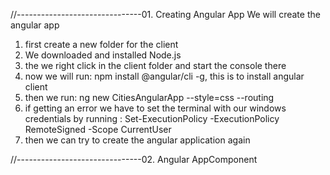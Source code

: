 //-------------------------------01. Creating Angular App
We will create the angular app
1. first create a new folder for the client
2. We downloaded and installed Node.js
3. the we right click in the client folder and start the console there
4. now we will run: npm install @angular/cli -g, this is to install angular client
5. then we run:  ng new CitiesAngularApp --style=css --routing
8. if getting an error we have to set the terminal with our windows credentials by running : Set-ExecutionPolicy -ExecutionPolicy RemoteSigned -Scope CurrentUser
9. then we can try to create the angular application again

//-------------------------------02. Angular AppComponent
